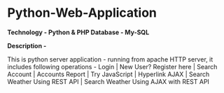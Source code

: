 # Python-Web-Application

**Technology - Python & PHP
Database - My-SQL**

**Description -**

This is python server application - running from apache HTTP server, it includes following operations - Login | New User? Register here | Search Account | Accounts Report | Try JavaScript | Hyperlink AJAX | Search Weather Using REST API | Search Weather Using AJAX with REST API 
